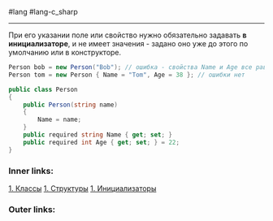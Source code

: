 #lang #lang-c_sharp   

---
При его указании поле или свойство нужно обязательно задавать **в инициализаторе**, и не имеет значения - задано оно уже до этого по умолчанию или в конструкторе.

```csharp
Person bob = new Person("Bob"); // ошибка - свойства Name и Age все равно надо установить в инициализаторе
Person tom = new Person { Name = "Tom", Age = 38 }; // ошибки нет

public class Person
{
    public Person(string name)
    {
        Name = name;
    }
    public required string Name { get; set; }
    public required int Age { get; set; } = 22;
}
```

### Inner links:
[1. Классы](1.%20Languages/C-sharp/0.%20Введение/2.%20Классы%20и%20структуры/1.%20Классы.md)
[1. Структуры](1.%20Languages/C-sharp/0.%20Введение/2.%20Классы%20и%20структуры/1.%20Структуры.md)
[1. Инициализаторы](1.%20Languages/C-sharp/0.%20Введение/2.%20Классовые%20механизмы/1.%20Инициализаторы.md)

### Outer links:
